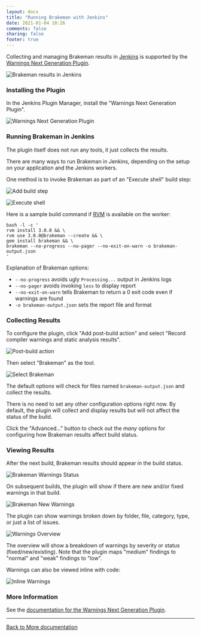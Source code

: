 ```yaml
---
layout: docs
title: "Running Brakeman with Jenkins"
date: 2021-01-04 10:26
comments: false
sharing: false
footer: true
---
```


Collecting and managing Brakeman results in [Jenkins](https://www.jenkins.io/) is supported by the [Warnings Next Generation Plugin](https://plugins.jenkins.io/warnings-ng/).

![Brakeman results in Jenkins](/images/jenkins/Jenkins-0-overview.png "Brakeman results in Jenkins")

### Installing the Plugin

In the Jenkins Plugin Manager, install the "Warnings Next Generation Plugin".

![Warnings Next Generation Plugin](/images/jenkins/Jenkins-0-install-plugin.png "Warnings Next Generation Plugin")

### Running Brakeman in Jenkins

The plugin itself does not run any tools, it just collects the results.

There are many ways to run Brakeman in Jenkins, depending on the setup on your application and the Jenkins workers.

One method is to invoke Brakeman as part of an "Execute shell" build step:

![Add build step](/images/jenkins/Jenkins-1-build-step.png "Add build step")

![Execute shell](/images/jenkins/Jenkins-2-execute-shell.png "Execute shell command to run Brakeman")

Here is a sample build command if [RVM](https://rvm.io/) is available on the worker:

```
bash -l -c '
rvm install 3.0.0 && \
rvm use 3.0.0@brakeman --create && \
gem install brakeman && \
brakeman --no-progress --no-pager --no-exit-on-warn -o brakeman-output.json
'
```

Explanation of Brakeman options:

* `--no-progress` avoids ugly `Processing...` output in Jenkins logs
* `--no-pager` avoids invoking `less` to display report
* `--no-exit-on-warn` tells Brakeman to return a 0 exit code even if warnings are found
* `-o brakeman-output.json` sets the report file and format

### Collecting Results 

To configure the plugin, click "Add post-build action" and select "Record compiler warnings and static analysis results".

![Post-build action](/images/jenkins/Jenkins-3-post-build-step.png "Post-build action")

Then select "Brakeman" as the tool.

![Select Brakeman](/images/jenkins/Jenkins-4-select-brakeman.png "Select Brakeman as a tool")

The default options will check for files named `brakeman-output.json` and collect the results.

There is no need to set any other configuration options right now.
By default, the plugin will collect and display results but will not affect the status of the build.

Click the "Advanced..." button to check out the _many_ options for configuring how Brakeman results affect build status.

### Viewing Results

After the next build, Brakeman results should appear in the build status.

![Brakeman Warnings Status](/images/jenkins/Jenkins-5-status-result.png "Brakeman Warnings Status")

On subsequent builds, the plugin will show if there are new and/or fixed warnings in that build.

![Brakeman New Warnings](/images/jenkins/Jenkins-6-status-change.png "New Warnings")

The plugin can show warnings broken down by folder, file, category, type, or just a list of issues.

![Warnings Overview](/images/jenkins/Jenkins-7-warnings-overview.png "Brakeman Warnings Overview")

The overview will show a breakdown of warnings by severity or status (fixed/new/existing).
Note that the plugin maps "medium" findings to "normal" and "weak" findings to "low".

Warnings can also be viewed inline with code:

![Inline Warnings](/images/jenkins/Jenkins-8-warnings-inline.png "Inline Brakeman Warnings")


### More Information

See the [documentation for the Warnings Next Generation Plugin](https://plugins.jenkins.io/warnings-ng/).

---

[Back to More documentation](/docs)
